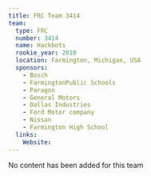 ```yaml
---
title: FRC Team 3414
team:
  type: FRC
  number: 3414
  name: Hackbots
  rookie_year: 2010
  location: Farmington, Michigan, USA
  sponsors:
    - Bosch
    - FarmingtonPublic Schools
    - Paragon
    - General Motors
    - Dallas Industries
    - Ford Motor company
    - Nissan
    - Farmington High School
  links:
    Website: 
---
```

No content has been added for this team